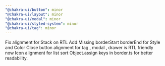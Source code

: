```yaml
---
"@chakra-ui/button": minor
"@chakra-ui/layout": minor
"@chakra-ui/modal": minor
"@chakra-ui/styled-system": minor
"@chakra-ui/tag": minor
---
```


Fix alignment for Stack on RTL Add Missing borderStart borderEnd for Style and
Color Close button alignment for tag , modal , drawer is RTL friendly now Icon
alignment for list sort Object.assign keys in border.ts for better readability.
